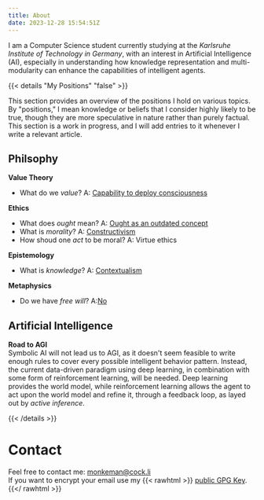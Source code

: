 ```yaml
---
title: About
date: 2023-12-28 15:54:51Z
---
```


I am a Computer Science student currently studying at the *Karlsruhe Institute of Technology in Germany*, with an interest in Artificial Intelligence (AI), especially in understanding how knowledge representation and multi-modularity can enhance the capabilities of intelligent agents.



{{< details "My Positions" "false" >}}

This section provides an overview of the positions I hold on various topics. By "positions," I mean knowledge or beliefs that I consider highly likely to be true, though they are more speculative in nature rather than purely factual. 
This section is a work in progress, and I will add entries to it whenever I write a relevant article.

## Philsophy

**Value Theory**  
- What do we *value*? A: [Capability to deploy consciousness](https://monkemanx.github.io/articles/when_does_a_something_deserve_moral_considerations/)

**Ethics**  
- What does *ought* mean? A: [Ought as an outdated concept](https://monkemanx.github.io/articles/the_meaning_of_ought/)
- What is *morality*? A: [Constructivism](https://monkemanx.github.io/articles/my_metaethical_position/)
- How shoud one *act* to be moral? A: Virtue ethics

**Epistemology**
- What is *knowledge*? A: [Contextualism](https://monkemanx.github.io/articles/what_is_knowledge/)

**Metaphysics**
- Do we have *free will*? A:[No](https://monkemanx.github.io/articles/about_freedom/#4-what-about-free-will)


## Artificial Intelligence 

**Road to AGI**  
Symbolic AI will not lead us to AGI, as it doesn't seem feasible to write enough rules to cover every possible intelligent behavior pattern. Instead, the current data-driven paradigm using deep learning, in combination with some form of reinforcement learning, will be needed. Deep learning provides the world model, while reinforcement learning allows the agent to act upon the world model and refine it, through a feedback loop, as layed out by *active inference*.

{{< /details >}}



# Contact

Feel free to contact me: monkeman@cock.li   
If you want to encrypt your email use my
{{< rawhtml >}}
<a download href="/monkeman_public.asc">public GPG Key</a>.
{{</ rawhtml >}}
